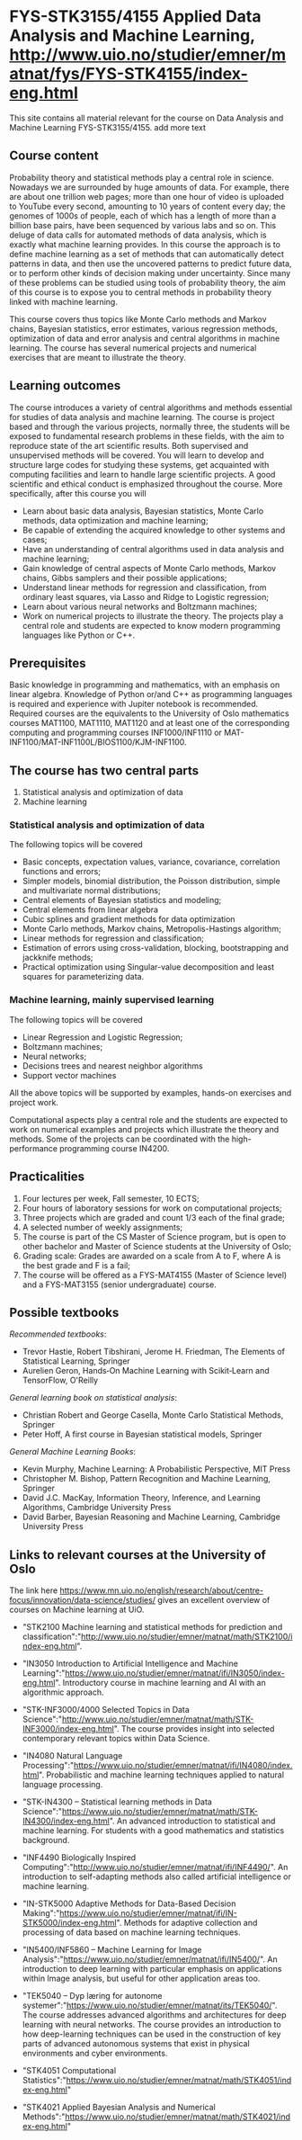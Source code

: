# FYS-STK3155/4155 Applied Data Analysis and Machine Learning, http://www.uio.no/studier/emner/matnat/fys/FYS-STK4155/index-eng.html


This site contains all material relevant for the course on Data Analysis and Machine Learning FYS-STK3155/4155.  add more text

## Course content

Probability theory and statistical methods play a central role in science. Nowadays we are
surrounded by huge amounts of data. For example, there are about one trillion web pages; more than one
hour of video is uploaded to YouTube every second, amounting to 10 years of content every
day; the genomes of 1000s of people, each of which has a length of more than a billion  base pairs, have
been sequenced by various labs and so on.
This deluge of data calls for automated methods of data analysis,
which is exactly what machine
learning provides. In this course the approach is to define machine learning as a set of methods that can
automatically detect patterns in data, and then use the uncovered patterns to predict future
data, or to perform other kinds of decision making under uncertainty. Since many of these problems can be studied using
tools of probability theory, the aim of this course is to expose you to central methods in probability theory linked with machine learning.

This course covers thus topics like Monte Carlo methods and Markov chains, Bayesian statistics, error estimates, various regression methods, optimization of data and error analysis and central algorithms in machine learning.
The course has several numerical projects and numerical exercises that are meant to illustrate the theory.



## Learning outcomes

The course introduces a variety of central algorithms and methods
essential for studies of data analysis and machine learning. The course is project based and through the various projects, normally three, the students will be exposed to fundamental research problems in these fields, with the aim to reproduce state of the art scientific results. Both supervised and unsupervised methods will be covered. You will learn to develop and structure large codes for studying these systems, get acquainted with computing facilities and learn to handle large scientific projects. A good scientific and ethical conduct is emphasized throughout the course. More specifically, after this course you will

- Learn about basic data analysis, Bayesian statistics, Monte Carlo methods, data optimization and machine learning;
- Be capable of extending the acquired knowledge to other systems and cases;
- Have an understanding of central algorithms used in data analysis and machine learning;
- Gain knowledge of central aspects of Monte Carlo methods, Markov chains, Gibbs samplers and their possible applications;
- Understand linear methods for regression and classification, from ordinary least squares, via Lasso and Ridge to Logistic regression;
- Learn about various neural networks and Boltzmann machines;
- Work on numerical projects to illustrate the theory. The projects play a central role and students are expected to know modern programming languages like Python or C++.  

## Prerequisites

Basic knowledge in programming and mathematics, with an emphasis on linear algebra. Knowledge of Python or/and C++ as programming languages is required and experience with Jupiter notebook is recommended. Required courses are the equivalents to the University of Oslo mathematics courses MAT1100, MAT1110, MAT1120 and at least one of the corresponding computing and programming courses INF1000/INF1110 or MAT-INF1100/MAT-INF1100L/BIOS1100/KJM-INF1100. 


## The course has two central parts

1. Statistical analysis and optimization of data
2. Machine learning

### Statistical analysis and optimization of data

The following topics will be covered
- Basic concepts, expectation values, variance, covariance, correlation functions and errors;
- Simpler models, binomial distribution, the Poisson distribution, simple and multivariate normal distributions;
- Central elements of Bayesian statistics and modeling;
- Central elements from linear algebra
- Cubic splines and gradient methods for data optimization
- Monte Carlo methods, Markov chains, Metropolis-Hastings algorithm;
- Linear methods for regression and classification;
- Estimation of errors using cross-validation, blocking, bootstrapping and jackknife methods;
- Practical optimization using Singular-value decomposition and least squares for parameterizing data.


### Machine learning, mainly supervised learning

The following topics will be covered
- Linear Regression and Logistic Regression;
- Boltzmann machines;
- Neural networks;
- Decisions trees and nearest neighbor algorithms
- Support vector machines

All the above topics will be supported by examples, hands-on exercises and project work.

Computational aspects play a central role and the students are
expected to work on numerical examples and projects which illustrate
the theory and methods. Some of the projects can be coordinated with the high-performance programming course IN4200. 



## Practicalities

1. Four lectures per week, Fall semester, 10 ECTS;
2. Four hours of laboratory sessions for work on computational projects;
3. Three projects which are graded and count 1/3 each of the final grade;
4. A selected number of weekly assignments;
6. The course is part of the CS Master of Science program, but is open to other bachelor and Master of Science students at the University of Oslo;
7. Grading scale: Grades are awarded on a scale from A to F, where A is the best grade and F is a fail;
8. The course will be offered as a FYS-MAT4155 (Master of Science level) and a FYS-MAT3155 (senior undergraduate) course.

## Possible textbooks

_Recommended textbooks_:
- Trevor Hastie, Robert Tibshirani, Jerome H. Friedman, The Elements of Statistical Learning, Springer
- Aurelien Geron, Hands‑On Machine Learning with Scikit‑Learn and TensorFlow, O'Reilly

_General learning book on statistical analysis_:
- Christian Robert and George Casella, Monte Carlo Statistical Methods, Springer
- Peter Hoff, A first course in Bayesian statistical models, Springer

_General Machine Learning Books_:
- Kevin Murphy, Machine Learning: A Probabilistic Perspective, MIT Press
- Christopher M. Bishop, Pattern Recognition and Machine Learning, Springer
- David J.C. MacKay, Information Theory, Inference, and Learning Algorithms, Cambridge University Press
- David Barber, Bayesian Reasoning and Machine Learning, Cambridge University Press 

## Links to relevant courses at the University of Oslo
The link here https://www.mn.uio.no/english/research/about/centre-focus/innovation/data-science/studies/  gives an excellent overview of courses on Machine learning at UiO.

- "STK2100 Machine learning and statistical methods for prediction and classification":"http://www.uio.no/studier/emner/matnat/math/STK2100/index-eng.html". 
- "IN3050 Introduction to Artificial Intelligence and Machine Learning":"https://www.uio.no/studier/emner/matnat/ifi/IN3050/index-eng.html". Introductory course in machine learning and AI with an algorithmic approach. 
- "STK-INF3000/4000 Selected Topics in Data Science":"http://www.uio.no/studier/emner/matnat/math/STK-INF3000/index-eng.html". The course provides insight into selected contemporary relevant topics within Data Science. 
- "IN4080 Natural Language Processing":"https://www.uio.no/studier/emner/matnat/ifi/IN4080/index.html". Probabilistic and machine learning techniques applied to natural language processing. 
- "STK-IN4300 – Statistical learning methods in Data Science":"https://www.uio.no/studier/emner/matnat/math/STK-IN4300/index-eng.html". An advanced introduction to statistical and machine learning. For students with a good mathematics and statistics background.
- "INF4490 Biologically Inspired Computing":"http://www.uio.no/studier/emner/matnat/ifi/INF4490/". An introduction to self-adapting methods also called artificial intelligence or machine learning. 
- "IN-STK5000  Adaptive Methods for Data-Based Decision Making":"https://www.uio.no/studier/emner/matnat/ifi/IN-STK5000/index-eng.html". Methods for adaptive collection and processing of data based on machine learning techniques. 
- "IN5400/INF5860 – Machine Learning for Image Analysis":"https://www.uio.no/studier/emner/matnat/ifi/IN5400/". An introduction to deep learning with particular emphasis on applications within Image analysis, but useful for other application areas too.
- "TEK5040 – Dyp læring for autonome systemer":"https://www.uio.no/studier/emner/matnat/its/TEK5040/". The course addresses advanced algorithms and architectures for deep learning with neural networks. The course provides an introduction to how deep-learning techniques can be used in the construction of key parts of advanced autonomous systems that exist in physical environments and cyber environments.

- "STK4051 Computational Statistics":"https://www.uio.no/studier/emner/matnat/math/STK4051/index-eng.html"
- "STK4021 Applied Bayesian Analysis and Numerical Methods":"https://www.uio.no/studier/emner/matnat/math/STK4021/index-eng.html"


